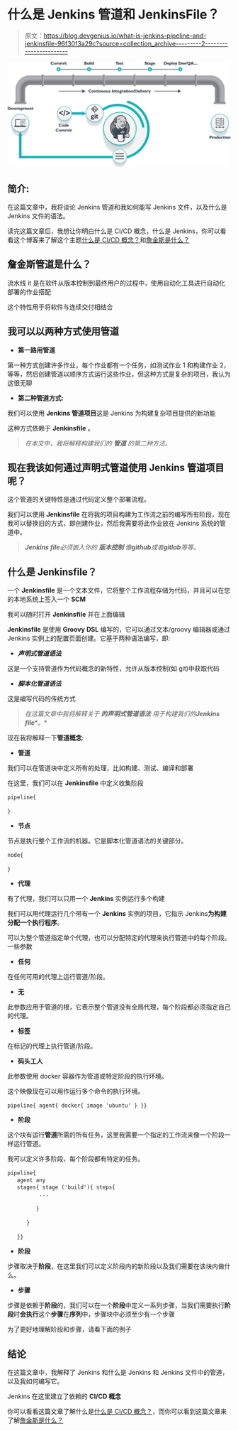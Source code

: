 # 什么是 Jenkins 管道和 JenkinsFile？

> 原文：<https://blog.devgenius.io/what-is-jenkins-pipeline-and-jenkinsfile-96f30f3a29c?source=collection_archive---------2----------------------->

![](img/6fe19f811e4452e82864ec05f034eb9b.png)

## 简介:

在这篇文章中，我将谈论 Jenkins 管道和我如何能写 Jenkins 文件，以及什么是 Jenkins 文件的语法。

读完这篇文章后，我想让你明白什么是 CI/CD 概念，什么是 Jenkins，你可以看看这个博客来了解这个主题[什么是 CI/CD 概念？](https://medium.com/@abdalrhmanalkraien/ci-cd-concept-with-pipeline-3408d2fff38)和[詹金斯是什么？](https://medium.com/@abdalrhmanalkraien/what-is-jenkins-bc8bebcc05cf)

## 詹金斯管道是什么？

流水线 it 是在软件从版本控制到最终用户的过程中，使用自动化工具进行自动化部署的作业搭配

这个特性用于将软件与连续交付相结合

## 我可以以两种方式使用管道

*   **第一路用管道**

第一种方式创建许多作业，每个作业都有一个任务，如测试作业 1 和构建作业 2，等等，然后创建管道以顺序方式运行这些作业，但这种方式是复杂的项目，我认为这很无聊

*   **第二种管道方式:**

我们可以使用 **Jenkins 管道项目**这是 Jenkins 为构建复杂项目提供的新功能

这种方式依赖于 **Jenkinsfile** 。

> *在本文中，我将解释构建我们的* ***管道*** *的第二种方法。*

## **现在我该如何通过声明式管道使用 Jenkins 管道项目呢？**

这个管道的关键特性是通过代码定义整个部署流程。

我们可以使用 **Jenkinsfile** 在将我的项目构建为工作流之前的编写所有阶段，现在我可以替换旧的方式，即创建作业，然后我需要将此作业放在 Jenkins 系统的管道中。

> ***Jenkins file****必须嵌入你的* ***版本控制*** *像****github****或者****gitlab****等等。*

## 什么是 Jenkinsfile？

一个 **Jenkinsfile** 是一个文本文件，它将整个工作流程存储为代码，并且可以在您的本地系统上签入一个 **SCM**

我可以随时打开 **Jenkinsfile** 并在上面编辑

**Jenkinsfile** 是使用 **Groovy** **DSL** 编写的，它可以通过文本/groovy 编辑器或通过 Jenkins 实例上的配置页面创建。它基于两种语法编写，即:

*   ***声明式管道语法***

这是一个支持管道作为代码概念的新特性，允许从版本控制(如 git)中获取代码

*   ***脚本化管道语法***

这是编写代码的传统方式

> *在这篇文章中我将解释关于* ***的声明式管道语法*** *用于构建我们的****Jenkins file****。*

现在我将解释一下**管道概念**:

*   **管道**

我们可以在管道块中定义所有的处理，比如构建、测试、编译和部署

在这里，我们可以在 **Jenkinsfile** 中定义收集阶段

```
pipeline{
​
}
```

*   **节点**

节点是执行整个工作流的机器。它是脚本化管道语法的关键部分。

```
node{
​
}
```

*   **代理**

有了代理，我们可以只用一个 **Jenkins** 实例运行多个构建

我们可以用代理运行几个带有一个 **Jenkins** 实例的项目，它指示 Jenkins**为构建分配一个执行程序**。

可以为整个管道指定单个代理，也可以分配特定的代理来执行管道中的每个阶段。一些参数

*   **任何**

在任何可用的代理上运行管道/阶段。

*   **无**

此参数应用于管道的根，它表示整个管道没有全局代理，每个阶段都必须指定自己的代理。

*   **标签**

在标记的代理上执行管道/阶段。

*   **码头工人**

此参数使用 docker 容器作为管道或特定阶段的执行环境。

这个映像现在可以用作运行多个命令的执行环境。

```
pipeline{ agent{ docker{ image 'ubuntu' } }}
```

*   **阶段**

这个块有运行**管道**所需的所有任务，这里我需要一个指定的工作流来像一个阶段一样运行管道。

我可以定义许多阶段，每个阶段都有特定的任务。

```
pipeline{
   agent any
   stages{ stage ('build'){ steps{
          ...

         }

      }

   }}
```

*   **阶段**

步骤取决于**阶段**，在这里我们可以定义阶段内的新阶段以及我们需要在该块内做什么。

*   **步骤**

步骤是依赖于**阶段**的，我们可以在一个**阶段**中定义一系列步骤，当我们需要执行**阶段**时**会执行**这个**步骤**在**序列**中，步骤块中必须至少有一个步骤

为了更好地理解阶段和步骤，请看下面的例子

## 结论

在这篇文章中，我解释了 Jenkins 和什么是 Jenkins 和 Jenkins 文件中的管道，以及我如何编写它。

Jenkins 在这里建立了依赖的 **CI/CD 概念**

你可以看看这篇文章了解什么是[什么是 CI/CD 概念？](https://medium.com/@abdalrhmanalkraien/ci-cd-concept-with-pipeline-3408d2fff38)，而你可以看到这篇文章来了解[詹金斯是什么？](https://medium.com/@abdalrhmanalkraien/what-is-jenkins-bc8bebcc05cf)